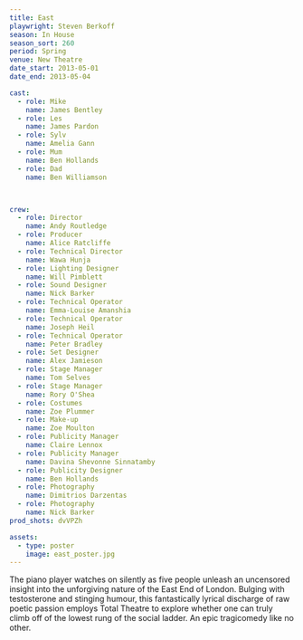 ```yaml
---
title: East
playwright: Steven Berkoff
season: In House
season_sort: 260
period: Spring
venue: New Theatre
date_start: 2013-05-01
date_end: 2013-05-04

cast:
  - role: Mike
    name: James Bentley
  - role: Les
    name: James Pardon
  - role: Sylv
    name: Amelia Gann
  - role: Mum
    name: Ben Hollands
  - role: Dad
    name: Ben Williamson



crew:
  - role: Director
    name: Andy Routledge
  - role: Producer
    name: Alice Ratcliffe
  - role: Technical Director
    name: Wawa Hunja
  - role: Lighting Designer
    name: Will Pimblett
  - role: Sound Designer
    name: Nick Barker
  - role: Technical Operator
    name: Emma-Louise Amanshia
  - role: Technical Operator
    name: Joseph Heil
  - role: Technical Operator
    name: Peter Bradley
  - role: Set Designer
    name: Alex Jamieson
  - role: Stage Manager
    name: Tom Selves
  - role: Stage Manager
    name: Rory O'Shea
  - role: Costumes
    name: Zoe Plummer
  - role: Make-up
    name: Zoe Moulton
  - role: Publicity Manager
    name: Claire Lennox
  - role: Publicity Manager
    name: Davina Shevonne Sinnatamby
  - role: Publicity Designer
    name: Ben Hollands
  - role: Photography
    name: Dimitrios Darzentas
  - role: Photography
    name: Nick Barker
prod_shots: dvVPZh

assets:
  - type: poster
    image: east_poster.jpg
---
```


The piano player watches on silently as five people unleash an uncensored insight into the unforgiving nature of the East End of London. Bulging with testosterone and stinging humour, this fantastically lyrical discharge of raw poetic passion employs Total Theatre to explore whether one can truly climb off of the lowest rung of the social ladder. An epic tragicomedy like no other.

